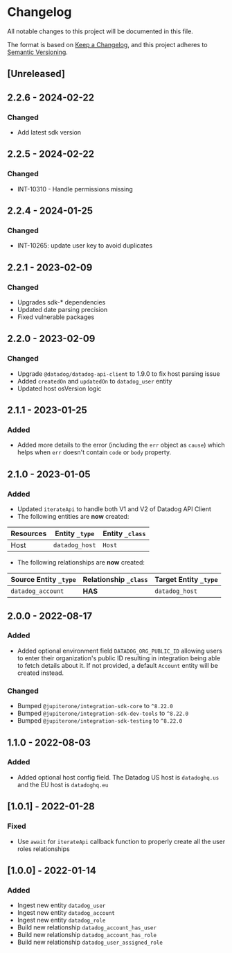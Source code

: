 # Changelog

All notable changes to this project will be documented in this file.

The format is based on [Keep a Changelog](https://keepachangelog.com/en/1.0.0/),
and this project adheres to
[Semantic Versioning](https://semver.org/spec/v2.0.0.html).

## [Unreleased]

## 2.2.6 - 2024-02-22

### Changed

- Add latest sdk version

## 2.2.5 - 2024-02-22

### Changed

- INT-10310 - Handle permissions missing

## 2.2.4 - 2024-01-25

### Changed

- INT-10265: update user key to avoid duplicates

## 2.2.1 - 2023-02-09

### Changed

- Upgrades sdk-\* dependencies
- Updated date parsing precision
- Fixed vulnerable packages

## 2.2.0 - 2023-02-09

### Changed

- Upgrade `@datadog/datadog-api-client` to 1.9.0 to fix host parsing issue
- Added `createdOn` and `updatedOn` to `datadog_user` entity
- Updated host osVersion logic

## 2.1.1 - 2023-01-25

### Added

- Added more details to the error (including the `err` object as `cause`) which
  helps when `err` doesn't contain `code` or `body` property.

## 2.1.0 - 2023-01-05

### Added

- Updated `iterateApi` to handle both V1 and V2 of Datadog API Client
- The following entities are **now** created:

| Resources | Entity `_type` | Entity `_class` |
| --------- | -------------- | --------------- |
| Host      | `datadog_host` | `Host`          |

- The following relationships are **now** created:

| Source Entity `_type` | Relationship `_class` | Target Entity `_type` |
| --------------------- | --------------------- | --------------------- |
| `datadog_account`     | **HAS**               | `datadog_host`        |

## 2.0.0 - 2022-08-17

### Added

- Added optional environment field `DATADOG_ORG_PUBLIC_ID` allowing users to
  enter their organization's public ID resulting in integration being able to
  fetch details about it. If not provided, a default `Account` entity will be
  created instead.

### Changed

- Bumped `@jupiterone/integration-sdk-core` to `^8.22.0`
- Bumped `@jupiterone/integration-sdk-dev-tools` to `^8.22.0`
- Bumped `@jupiterone/integration-sdk-testing` to `^8.22.0`

## 1.1.0 - 2022-08-03

### Added

- Added optional host config field. The Datadog US host is `datadoghq.us` and
  the EU host is `datadoghq.eu`

## [1.0.1] - 2022-01-28

### Fixed

- Use `await` for `iterateApi` callback function to properly create all the user
  roles relationships

## [1.0.0] - 2022-01-14

### Added

- Ingest new entity `datadog_user`
- Ingest new entity `datadog_account`
- Ingest new entity `datadog_role`
- Build new relationship `datadog_account_has_user`
- Build new relationship `datadog_account_has_role`
- Build new relationship `datadog_user_assigned_role`
